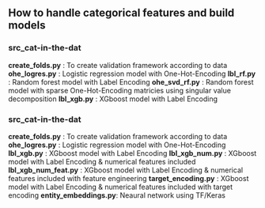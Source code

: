 ## How to handle categorical features and build models

### src_cat-in-the-dat

**create_folds.py**     : To create validation framework according to data
**ohe_logres.py**       : Logistic regression model with One-Hot-Encoding
**lbl_rf.py**           : Random forest model with Label Encoding
**ohe_svd_rf.py**       : Random forest model with sparse One-Hot-Encoding matricies using singular value decomposition
**lbl_xgb.py**          : XGboost model with Label Encoding


### src_cat-in-the-dat

**create_folds.py**     : To create validation framework according to data
**ohe_logres.py**       : Logistic regression model with One-Hot-Encoding
**lbl_xgb.py**          : XGboost model with Label Encoding
**lbl_xgb_num.py**      : XGboost model with Label Encoding & numerical features included
**lbl_xgb_num_feat.py** : XGboost model with Label Encoding & numerical features included with feature engineering
**target_encoding.py**  : XGboost model with Label Encoding & numerical features included with target encoding
**entity_embeddings.py**: Neaural network using TF/Keras
